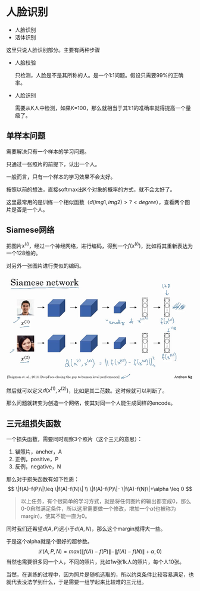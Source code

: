 # 人脸识别

- 人脸识别
- 活体识别

这里只说人脸识别部分。主要有两种步骤

- 人脸校验

  只检测，人脸是不是其所称的人。是一个1:1问题。假设只需要99%的正确率。

- 人脸识别

  需要从K人中检测，如果K=100，那么就相当于其1:1的准确率就得提高一个量级了。

## 单样本问题

需要解决只有一个样本的学习问题。

只通过一张照片的前提下，认出一个人。

一般而言，只有一个样本的学习效果不会太好。

按照以前的想法，直接softmax出K个对象的概率的方式，就不会太好了。

这里最常用的是训练一个相似函数（$d(img1,img2) >?<degree$），查看两个图片是否是一个人。

## Siamese网络

把图片$x^{(i)}$，经过一个神经网络，进行编码，得到一个$f(x^{(i)})$，比如将其重新表达为一个128维的。

对另外一张图片进行类似的编码。

![](jpg/40.jpg)

然后就可以定义$d(x^{(1)},x^{(2)})$，比如是其二范数。这时候就可以判断了。

那么问题就转变为创造一个网络，使其对同一个人能生成同样的encode。

## 三元组损失函数

一个损失函数，需要同时观察3个照片（这个三元的意思）：

1. 锚照片，ancher，A
2. 正例，positive，P
3. 反例，negative，N

那么对于损失函数有如下性质：
$$
\|f(A)-f(P)\|\leq \|f(A)-f(N)\| \\
\|f(A)-f(P)\|- \|f(A)-f(N)\|+\alpha \leq 0
$$

> 以上任务，有个很简单的学习方式，就是将任何图片的输出都变成0，那么0-0自然满足条件，所以这里需要做一个修改，增加一个$\alpha$(也被称为margin)，使其不能一直为0。
>

同时我们还希望$d(A,P)$远小于$d(A,N)$，那么这个margin就得大一些。

于是这个alpha就是个很好的超参数。
$$
\mathscr{L}(A,P,N)=max(\|f(A)-f(P)\|- \|f(A)-f(N)\|+\alpha,0)
$$
当然也需要很多同一个人，不同的照片，比如1w张1k人的照片，每个人10张。

当然，在训练的过程中，因为照片是随机选取的，所以约束条件比较容易满足，也就代表没法学到什么，于是需要一组学起来比较难的三元组。